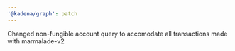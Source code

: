 ```yaml
---
'@kadena/graph': patch
---
```


Changed non-fungible account query to accomodate all transactions made with
marmalade-v2
